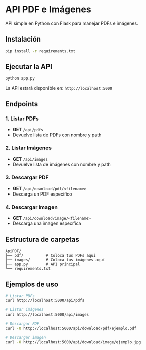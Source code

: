 # API PDF e Imágenes

API simple en Python con Flask para manejar PDFs e imágenes.

## Instalación

```bash
pip install -r requirements.txt
```

## Ejecutar la API

```bash
python app.py
```

La API estará disponible en: `http://localhost:5000`

## Endpoints

### 1. Listar PDFs
- **GET** `/api/pdfs`
- Devuelve lista de PDFs con nombre y path

### 2. Listar Imágenes
- **GET** `/api/images`
- Devuelve lista de imágenes con nombre y path

### 3. Descargar PDF
- **GET** `/api/download/pdf/<filename>`
- Descarga un PDF específico

### 4. Descargar Imagen
- **GET** `/api/download/image/<filename>`
- Descarga una imagen específica

## Estructura de carpetas

```
ApiPDF/
├── pdf/          # Coloca tus PDFs aquí
├── images/       # Coloca tus imágenes aquí
├── app.py        # API principal
└── requirements.txt
```

## Ejemplos de uso

```bash
# Listar PDFs
curl http://localhost:5000/api/pdfs

# Listar imágenes
curl http://localhost:5000/api/images

# Descargar PDF
curl -O http://localhost:5000/api/download/pdf/ejemplo.pdf

# Descargar imagen
curl -O http://localhost:5000/api/download/image/ejemplo.jpg
```
